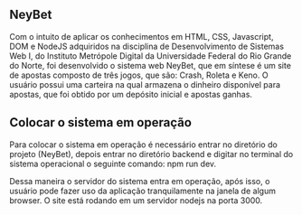 ## NeyBet
Com o intuito de aplicar os conhecimentos em HTML, CSS,  Javascript, DOM e NodeJS adquiridos na disciplina de Desenvolvimento de Sistemas Web I, do Instituto Metrópole Digital da Universidade Federal do Rio Grande do Norte, foi desenvolvido o sistema web NeyBet, que em síntese é um site de apostas composto de três jogos, que são: Crash, Roleta e Keno. O usuário possui uma carteira na qual armazena o dinheiro disponível para apostas, que foi obtido por um depósito inicial e apostas ganhas.

## Colocar o sistema em operação
Para colocar o sistema em operação é necessário entrar no diretório do projeto (NeyBet), depois entrar no diretório backend e digitar no terminal do sistema operacional o seguinte comando: npm run dev.

Dessa maneira o servidor do sistema entra em operação, após isso, o usuário pode fazer uso da aplicação tranquilamente na janela de algum browser. O site está rodando em um servidor nodejs na porta 3000.

